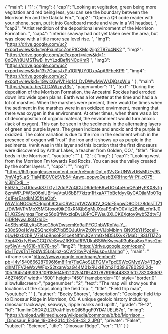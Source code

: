 {
    "main": {
        "1": {
            "img": {
                "cap1": "Looking at vegitation, green being more vegitation and red being less, you can see the boundary between the Morrison Fm and the Dakota Fm.", 
                "cap2": "Open a QR code reader with your phone, scan, put it into Cardboard mode and view in a VR headset. ", 
                "cap3": "Artist rendition of the depositional environment of the Morrison Formation. ", 
                "cap4": "Interior seaway had not yet taken over the area, but was close with a little more sea level rise. ", 
                "img1": "https://drive.google.com/uc?export=view&id=1ypPxuntccZonE1CXMcj2ijg2T87x4NK2 ", 
                "img2": "https://drive.google.com/uc?export=view&id=1-8dQlVr8UMSTIwB_hvYLzdBefNNCqKmR ", 
                "img3": "https://drive.google.com/uc?export=view&id=13k7OaasJxPu1OlPjUY0DxoApA9FheKP9 ", 
                "img4": "https://drive.google.com/uc?export=view&id=1GwicGwjVhHo14l_DvDWwMwWsDjQspWIu "
            }, 
            "main": "https://youtu.be/CLDAWzpyf3s", 
            "pagenumber": "1", 
            "text": "During the deposition of the Morrison Formation, the Ancestral Rockies had erroded down into wide open plains. Earth was a lot wetter at the time and had a a lot of marshes. When the marshes were present, there would be times when the sediment in the marshes were in an oxidized envirnment, meaning that there was oxygen in the environment. At other times, when there was a lot of decomposition of organic material, the environment would turn anoxic (lack of oxygen). This can be seen in the sediments in the alternating layers of green and purple layers. The green indicate and anoxic and the purple is oxidized. The color variation is due to the iron in the sediment which in the presence of oxygen will \"rust\" the iron and it shows up as purple in the sediments. \n\nIt was in this layer and this location that the first dinosaurs were discovered by Arthur Lakes, a teacher from Golden, CO.", 
            "title": "Bone beds in the Morrison", 
            "youtube": ""
        }, 
        "2": {
            "img": {
                "cap1": "Looking west from the Morrison Fm towards Red Rocks. You can see the valley created by the softer layers. ", 
                "cap2": "", 
                "img1": "https://lh3.googleusercontent.com/reExnhjDqLg3VvGqUNWvU6sMUEy9N7mV4g5_aS-TiaM1BCV0kSVb54-Aawq_popvoQesbBXRHncrW-Pf_cO75-vi3jhTxdj__-F59Zh_DxU0cwJi87TGyT2ddP2pQCUD9de1eB6wUOk4oHmQPqHyPKX8v1g8zmWP_PW3x06niUBHvaVtsU6bBF7kiztn1HxaA7TbBcfdyvQyCAOjlaMb0Tq4s1FerEardkM35fNeObf-jWWTcNOOuPCRgcph9tXuiCRVCzg1VCWdOV_3QIcF5powD9CDLz8dnsTT71_fDiVMVPVMoX5MGfoxot9ikD0xRNQbSgMjJXeaPSnPrO0ViIz28viliLcfm1J0E1JQZSwjmqaITpnkq56qBflWxzIqDvLi8PrQPWeu3XLCK6Xgtoy9wb5ZdtvFJgjDRNywaJ8iQ7IdD-4oSBsn6QLyAsC5scG5oVDwscmKq9aiPFGDnbWRplVa-Y_-z38dS0qHcVaZSQncXbR7ibB5QJuUnVZtONrrVlJbMbInn_BN05bYH5zceIi-gLwHzx0zbB_V7i4spBnsoFG1ceKNffmJQVrmGxND5UXvK7MaDI_83UTlZZo7bpt4XixfyFbwGCQ7VcSywZfKK0uRRVUkuBSWcKwcvaR3uBpa8vxYbsc2qrqy5lwV=w1618-h1078-no", 
                "img2": "https://drive.google.com/open?id=1TovsTnTFpbW45LpLipz-oCVr2rbvPy4P&usp=sharing"
            }, 
            "main": "<iframe src=\"https://www.google.com/maps/embed?pb=!4v1540666287996!6m8!1m7!1sCAoSLEFGMVFpcE9WcGMydWo4T3g0dlhMTFV2eWxvWFpxS2txanVoaG44M01xRUxH!2m2!1d39.6780292!2d-105.1945146!3f39.109185645621025!4f19.431787919644833!5f0.7820865974627469\" width=\"600\" height=\"450\" frameborder=\"0\" style=\"border:0\" allowfullscreen></iframe>", 
            "pagenumber": "2", 
            "text": "The map will show you the locations of the stops along the field trip. ", 
            "title": "Field trip map", 
            "youtube": ""
        }, 
        "auther": "Becky Shorey", 
        "description": "Geologic field trip to Dinosaur Ridge in Morrison, CO. A unique geoloic history including dinosaur trackways, seaways, ripple marks and uplift.", 
        "grade": "9-12", 
        "id": "1umlimG5QXZtL2l7oJrFipvbQjI66ggF9YDA1UELi57g", 
        "mimg": "https://upload.wikimedia.org/wikipedia/commons/b/bb/Morrison_-_Dinosaur_Ridge_19-09-2014_12-59-43_2.JPG", 
        "private": "False", 
        "subject": "Science", 
        "title": "Dinosaur Ridge", 
        "ver": "1.1"
    }
}